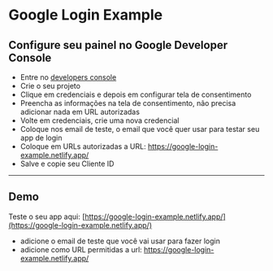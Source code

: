# Google Login Example

## Configure seu painel no Google Developer Console
- Entre no [developers console](https://console.cloud.google.com/apis/dashboard)
- Crie o seu projeto
- Clique em credenciais e depois em configurar tela de consentimento
- Preencha as informações na tela de consentimento, não precisa adicionar nada em URL autorizadas
- Volte em credenciais, crie uma nova credencial
- Coloque nos email de teste, o email que você quer usar para testar seu app de login
- Coloque em URLs autorizadas a URL: https://google-login-example.netlify.app/
- Salve e copie seu Cliente ID

---
## Demo
Teste o seu app aqui: [https://google-login-example.netlify.app/](https://google-login-example.netlify.app/)
- adicione o email de teste que você vai usar para fazer login
- adicione como URL permitidas a url: https://google-login-example.netlify.app/

